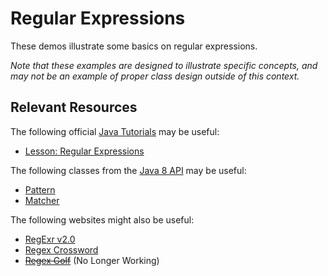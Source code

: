 Regular Expressions
=================================================

These demos illustrate some basics on regular expressions. 

*Note that these examples are designed to illustrate specific concepts, and may not be an example of proper class design outside of this context.*

## Relevant Resources ##

The following official [Java Tutorials](http://docs.oracle.com/javase/tutorial/index.html) may be useful:

- [Lesson: Regular Expressions](http://docs.oracle.com/javase/tutorial/essential/regex/)

The following classes from the [Java 8 API](http://docs.oracle.com/javase/8/docs/api/) may be useful:

- [Pattern](http://docs.oracle.com/javase/8/docs/api/java/util/regex/Pattern.html)
- [Matcher](http://docs.oracle.com/javase/8/docs/api/java/util/regex/Matcher.html)

The following websites might also be useful:

- [RegExr v2.0](http://www.regexr.com/)
- [Regex Crossword](http://regexcrossword.com/)
- ~~[Regex Golf](http://regex.alf.nu/)~~ (No Longer Working)
